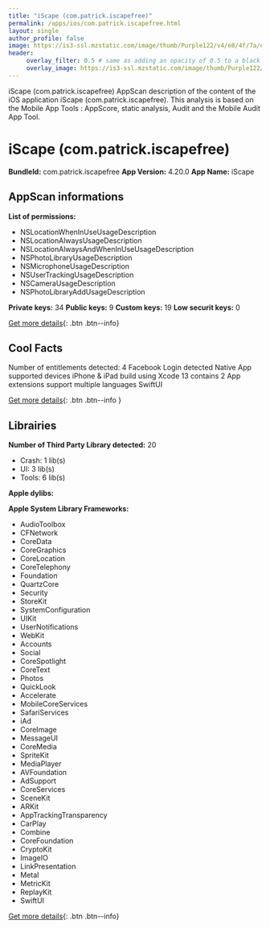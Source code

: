 ```yaml
---
title: "iScape (com.patrick.iscapefree)"
permalink: /apps/ios/com.patrick.iscapefree.html
layout: single
author_profile: false
image: https://is3-ssl.mzstatic.com/image/thumb/Purple122/v4/e8/4f/7a/e84f7ada-cfe1-2b78-9793-367f6e76252e/AppIcon-1x_U007emarketing-0-7-0-sRGB-0-85-220.png/512x512bb.jpg
header: 
     overlay_filter: 0.5 # same as adding an opacity of 0.5 to a black background
     overlay_image: https://is3-ssl.mzstatic.com/image/thumb/Purple122/v4/e8/4f/7a/e84f7ada-cfe1-2b78-9793-367f6e76252e/AppIcon-1x_U007emarketing-0-7-0-sRGB-0-85-220.png/512x512bb.jpg
---
```

iScape (com.patrick.iscapefree) AppScan description of the content of the iOS application iScape (com.patrick.iscapefree). This analysis is based on the Mobile App Tools : AppScore, static analysis, Audit and the Mobile Audit App Tool.

# iScape (com.patrick.iscapefree)

**BundleId:** com.patrick.iscapefree
**App Version:** 4.20.0
**App Name:** iScape


## AppScan informations 

**List of permissions:** 
- NSLocationWhenInUseUsageDescription
- NSLocationAlwaysUsageDescription
- NSLocationAlwaysAndWhenInUseUsageDescription
- NSPhotoLibraryUsageDescription
- NSMicrophoneUsageDescription
- NSUserTrackingUsageDescription
- NSCameraUsageDescription
- NSPhotoLibraryAddUsageDescription
  
  
**Private keys:** 34
**Public keys:** 9
**Custom keys:** 19
**Low securit keys:** 0
  
[Get more details](/pricing.html){: .btn .btn--info}

## Cool Facts

Number of entitlements detected: 4
Facebook Login detected
Native App
supported devices iPhone & iPad
build using Xcode 13
contains 2 App extensions
support multiple languages
SwiftUI
  
[Get more details](/pricing.html){: .btn .btn--info }

## Librairies 
**Number of Third Party Library detected:** 20
- Crash: 1 lib(s)
- UI: 3 lib(s)
- Tools: 6 lib(s)


**Apple dylibs:**


**Apple System Library Frameworks:**
- AudioToolbox
- CFNetwork
- CoreData
- CoreGraphics
- CoreLocation
- CoreTelephony
- Foundation
- QuartzCore
- Security
- StoreKit
- SystemConfiguration
- UIKit
- UserNotifications
- WebKit
- Accounts
- Social
- CoreSpotlight
- CoreText
- Photos
- QuickLook
- Accelerate
- MobileCoreServices
- SafariServices
- iAd
- CoreImage
- MessageUI
- CoreMedia
- SpriteKit
- MediaPlayer
- AVFoundation
- AdSupport
- CoreServices
- SceneKit
- ARKit
- AppTrackingTransparency
- CarPlay
- Combine
- CoreFoundation
- CryptoKit
- ImageIO
- LinkPresentation
- Metal
- MetricKit
- ReplayKit
- SwiftUI


  
[Get more details](/pricing.html){: .btn .btn--info}

